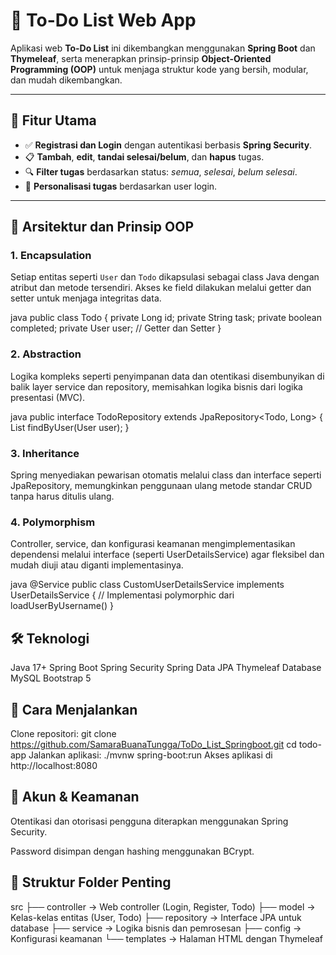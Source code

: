 # 📝 To-Do List Web App

Aplikasi web **To-Do List** ini dikembangkan menggunakan **Spring Boot** dan **Thymeleaf**, serta menerapkan prinsip-prinsip **Object-Oriented Programming (OOP)** untuk menjaga struktur kode yang bersih, modular, dan mudah dikembangkan.

---

## 🎯 Fitur Utama

- ✅ **Registrasi dan Login** dengan autentikasi berbasis **Spring Security**.
- 📋 **Tambah**, **edit**, **tandai selesai/belum**, dan **hapus** tugas.
- 🔍 **Filter tugas** berdasarkan status: *semua*, *selesai*, *belum selesai*.
- 👤 **Personalisasi tugas** berdasarkan user login.

---

## 🧱 Arsitektur dan Prinsip OOP

### 1. **Encapsulation**
Setiap entitas seperti `User` dan `Todo` dikapsulasi sebagai class Java dengan atribut dan metode tersendiri. Akses ke field dilakukan melalui getter dan setter untuk menjaga integritas data.

java
public class Todo {
    private Long id;
    private String task;
    private boolean completed;
    private User user;
    // Getter dan Setter
}

### 2. **Abstraction**
Logika kompleks seperti penyimpanan data dan otentikasi disembunyikan di balik layer service dan repository, memisahkan logika bisnis dari logika presentasi (MVC).

java
public interface TodoRepository extends JpaRepository<Todo, Long> {
    List<Todo> findByUser(User user);
}

### 3. **Inheritance**
Spring menyediakan pewarisan otomatis melalui class dan interface seperti JpaRepository, memungkinkan penggunaan ulang metode standar CRUD tanpa harus ditulis ulang.

### 4. **Polymorphism**
Controller, service, dan konfigurasi keamanan mengimplementasikan dependensi melalui interface (seperti UserDetailsService) agar fleksibel dan mudah diuji atau diganti implementasinya.

java
@Service
public class CustomUserDetailsService implements UserDetailsService {
    // Implementasi polymorphic dari loadUserByUsername()
}

## 🛠️ Teknologi
Java 17+
Spring Boot
Spring Security
Spring Data JPA
Thymeleaf
Database MySQL
Bootstrap 5

## 🚀 Cara Menjalankan
Clone repositori:
git clone https://github.com/SamaraBuanaTungga/ToDo_List_Springboot.git
cd todo-app
Jalankan aplikasi:
./mvnw spring-boot:run
Akses aplikasi di http://localhost:8080

## 🔐 Akun & Keamanan
Otentikasi dan otorisasi pengguna diterapkan menggunakan Spring Security.

Password disimpan dengan hashing menggunakan BCrypt.

## 📁 Struktur Folder Penting
src
├── controller       → Web controller (Login, Register, Todo)
├── model            → Kelas-kelas entitas (User, Todo)
├── repository       → Interface JPA untuk database
├── service          → Logika bisnis dan pemrosesan
├── config           → Konfigurasi keamanan
└── templates        → Halaman HTML dengan Thymeleaf
